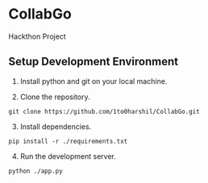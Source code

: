 # CollabGo
Hackthon Project

## Setup Development Environment

1. Install python and git on your local machine.

2. Clone the repository.

```
git clone https://github.com/1to0harshil/CollabGo.git
```

3. Install dependencies.

```
pip install -r ./requirements.txt
```

4. Run the development server.

```
python ./app.py
```
